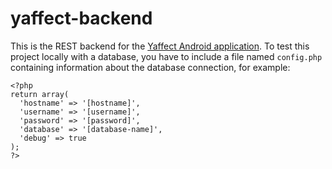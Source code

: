 # yaffect-backend
This is the REST backend for the [Yaffect Android application](https://github.com/WeeRox/yaffect-android).
To test this project locally with a database, you have to include a file named `config.php` containing information about the database connection, for example:
```
<?php
return array(
  'hostname' => '[hostname]',
  'username' => '[username]',
  'password' => '[password]',
  'database' => '[database-name]',
  'debug' => true
);
?>
```

